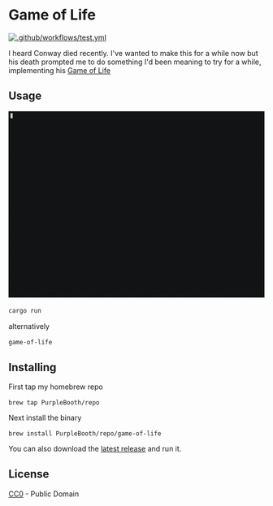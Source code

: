 # Game of Life

[![.github/workflows/test.yml](https://github.com/PurpleBooth/game-of-life/workflows/.github/workflows/test.yml/badge.svg)](https://github.com/PurpleBooth/game-of-life/actions?query=workflow%3A.github%2Fworkflows%2Ftest.yml)

I heard Conway died recently. I've wanted to make this for a while now
but his death prompted me to do something I'd been meaning to try for a
while, implementing his [Game of
Life](https://en.wikipedia.org/wiki/Conway%27s_Game_of_Life)

## Usage

![./game-of-life](./demo.gif)

``` bash
cargo run
```

alternatively

    game-of-life

## Installing

First tap my homebrew repo

``` shell
brew tap PurpleBooth/repo
```

Next install the binary

``` shell
brew install PurpleBooth/repo/game-of-life
```

You can also download the [latest
release](https://github.com/PurpleBooth/game-of-life/releases/latest)
and run it.

## License

[CC0](LICENSE.md) - Public Domain
